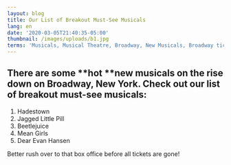 ```yaml
---
layout: blog
title: Our List of Breakout Must-See Musicals
lang: en
date: '2020-03-05T21:40:35-05:00'
thumbnail: /images/uploads/b1.jpg
terms: 'Musicals, Musical Theatre, Broadway, New Musicals, Broadway tickets'
---
```

## There are some **hot **new musicals on the rise down on Broadway, New York. Check out our list of breakout must-see musicals:

1. Hadestown
2. Jagged Little Pill
3. Beetlejuice
4. Mean Girls
5. Dear Evan Hansen

Better rush over to that box office before all tickets are gone!
